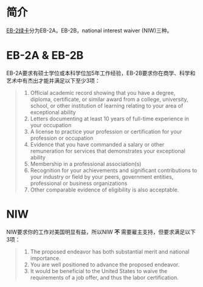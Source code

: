 # 简介
[EB-2绿卡](https://www.uscis.gov/working-in-the-united-states/permanent-workers/employment-based-immigration-second-preference-eb-2)分为EB-2A，EB-2B，national interest waiver (NIW)三种。

# EB-2A & EB-2B
EB-2A要求有硕士学位或本科学位加5年工作经验，EB-2B要求你在商学、科学和艺术中有杰出才能并满足以下至少3项：
> 1. Official academic record showing that you have a degree, diploma, certificate, or similar award from a college, university, school, or other institution of learning relating to your area of exceptional ability
> 2. Letters documenting at least 10 years of full-time experience in your occupation
> 3. A license to practice your profession or certification for your profession or occupation
> 4. Evidence that you have commanded a salary or other remuneration for services that demonstrates your exceptional ability
> 5. Membership in a professional association(s)
> 6. Recognition for your achievements and significant contributions to your industry or field by your peers, government entities, professional or business organizations
> 7. Other comparable evidence of eligibility is also acceptable.

# NIW
NIW要求你的工作对美国明显有益，所以NIW **不** 需要雇主支持，但要求满足以下3项：
> 1. The proposed endeavor has both substantial merit and national importance.
> 2. You are well positioned to advance the proposed endeavor.
> 3. It would be beneficial to the United States to waive the requirements of a job offer, and thus the labor certification.
